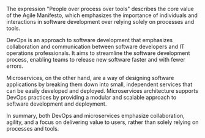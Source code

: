 The expression "People over process over tools" describes the core value of the Agile Manifesto, which emphasizes the importance of individuals and interactions in software development over relying solely on processes and tools. 

DevOps is an approach to software development that emphasizes collaboration and communication between software developers and IT operations professionals. It aims to streamline the software development process, enabling teams to release new software faster and with fewer errors.

Microservices, on the other hand, are a way of designing software applications by breaking them down into small, independent services that can be easily developed and deployed. Microservices architecture supports DevOps practices by providing a modular and scalable approach to software development and deployment.

In summary, both DevOps and microservices emphasize collaboration, agility, and a focus on delivering value to users, rather than solely relying on processes and tools.
